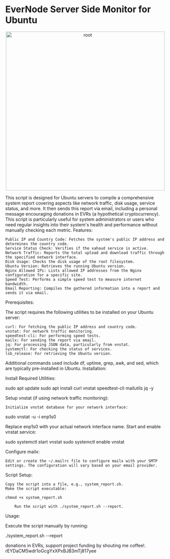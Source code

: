 # EverNode Server Side Monitor for Ubuntu

<p align="center">
  <a href='https://postimages.org/' target='_blank'><img src='https://i.postimg.cc/SNrWQfs7/root.png' width="500" border='0' alt='root'/></a>
</p>

This script is designed for Ubuntu servers to compile a comprehensive system report covering aspects like network traffic, disk usage, service status, and more. It then sends this report via email, including a personal message encouraging donations in EVRs (a hypothetical cryptocurrency). This script is particularly useful for system administrators or users who need regular insights into their system's health and performance without manually checking each metric.
Features:

    Public IP and Country Code: Fetches the system's public IP address and determines the country code.
    Service Status Check: Verifies if the xahaud service is active.
    Network Traffic: Reports the total upload and download traffic through the specified network interface.
    Disk Usage: Checks the disk usage of the root filesystem.
    Ubuntu Version: Retrieves the running Ubuntu version.
    Nginx Allowed IPs: Lists allowed IP addresses from the Nginx configuration for a specific site.
    Speed Test: Performs a simple speed test to measure internet bandwidth.
    Email Reporting: Compiles the gathered information into a report and sends it via email.
    

Prerequisites:

The script requires the following utilities to be installed on your Ubuntu server:

    curl: For fetching the public IP address and country code.
    vnstat: For network traffic monitoring.
    speedtest-cli: For performing speed tests.
    mailx: For sending the report via email.
    jq: For processing JSON data, particularly from vnstat.
    systemctl: For checking the status of services.
    lsb_release: For retrieving the Ubuntu version.

Additional commands used include df, uptime, grep, awk, and sed, which are typically pre-installed in Ubuntu.
Installation:

Install Required Utilities:

sudo apt update
sudo apt install curl vnstat speedtest-cli mailutils jq -y

Setup vnstat (if using network traffic monitoring):

    Initialize vnstat database for your network interface:

sudo vnstat -u -i enp1s0

Replace enp1s0 with your actual network interface name.
Start and enable vnstat service:

sudo systemctl start vnstat
sudo systemctl enable vnstat

Configure mailx:

    Edit or create the ~/.mailrc file to configure mailx with your SMTP settings. The configuration will vary based on your email provider.

Script Setup:

    Copy the script into a file, e.g., system_report.sh.
    Make the script executable:

    chmod +x system_report.sh

        Run the script with ./system_report.sh --report.

Usage:

Execute the script manually by running:

./system_report.sh --report


donations in EVRs, support project funding by shouting me coffee!. rEYDaCM5wdr1oGcgYxXPxBJB3mTj817yee
